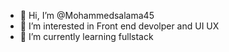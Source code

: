 - 👋 Hi, I’m @Mohammedsalama45
- 👀 I’m interested in Front end devolper and UI UX 
- 🌱 I’m currently learning fullstack

